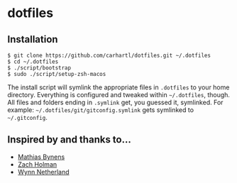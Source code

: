 # dotfiles

## Installation

    $ git clone https://github.com/carhartl/dotfiles.git ~/.dotfiles
    $ cd ~/.dotfiles
    $ ./script/bootstrap
    $ sudo ./script/setup-zsh-macos

The install script will symlink the appropriate files in `.dotfiles` to your
home directory. Everything is configured and tweaked within `~/.dotfiles`,
though. All files and folders ending in `.symlink` get, you guessed it,
symlinked. For example: `~/.dotfiles/git/gitconfig.symlink` gets symlinked to
`~/.gitconfig`.
    
## Inspired by and thanks to…

* [Mathias Bynens](https://github.com/mathiasbynens/dotfiles)
* [Zach Holman](https://github.com/holman/dotfiles)
* [Wynn Netherland](https://github.com/pengwynn/dotfiles)

